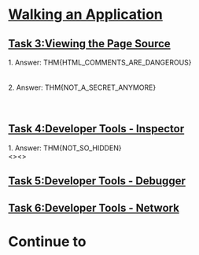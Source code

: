 <h1><ins>Walking an Application</ins></h1>
<h2><ins>Task 3:Viewing the Page Source</ins></h2>
1. Answer: THM{HTML_COMMENTS_ARE_DANGEROUS}<br><br><br>
2. Answer: THM{NOT_A_SECRET_ANYMORE} <br><br><br>
<h2><ins>Task 4:Developer Tools - Inspector</ins></h2>
1. Answer: THM{NOT_SO_HIDDEN}<br><><>
<h2><ins>Task 5:Developer Tools - Debugger</ins></h2>
<h2><ins>Task 6:Developer Tools - Network</ins></h2>
<h1>Continue to<h1>
